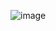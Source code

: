 ![image](https://user-images.githubusercontent.com/48576019/233826242-36aac827-78ef-4e62-a486-0de114ee1a7a.png)
